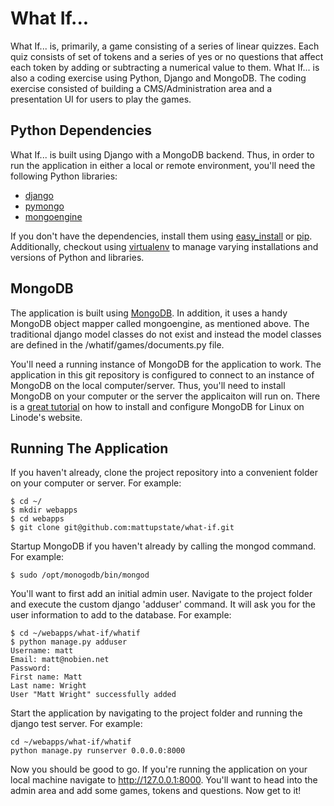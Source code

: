 # What If...

What If... is, primarily, a game consisting of a series of linear quizzes. Each quiz
consists of set of tokens and a series of yes or no questions that affect each token
by adding or subtracting a numerical value to them. What If... is also a coding 
exercise using Python, Django and MongoDB. The coding exercise consisted of building
a CMS/Administration area and a presentation UI for users to play the games.

## Python Dependencies

What If... is built using Django with a MongoDB backend. Thus, in order to run the 
application in either a local or remote environment, you'll need the following Python
libraries:

- [django](https://www.djangoproject.com/)
- [pymongo](http://api.mongodb.org/python/current/)
- [mongoengine](http://mongoengine.org/)

If you don't have the dependencies, install them using [easy_install](http://packages.python.org/distribute/easy_install.html)
or [pip](http://www.pip-installer.org/en/latest/index.html). Additionally, checkout using [virtualenv](http://www.virtualenv.org/en/latest/index.html) 
to manage varying installations and versions of Python and libraries.

## MongoDB

The application is built using [MongoDB](http://www.mongodb.org/). In addition, it uses
a handy MongoDB object mapper called mongoengine, as mentioned above. The traditional 
django model classes do not exist and instead the model classes are defined in the 
/whatif/games/documents.py file.
 
You'll need a running instance of MongoDB for the application to work. The application 
in this git repository is configured to connect to an instance of MongoDB on the local 
computer/server. Thus, you'll need to install MongoDB on your computer or the server 
the applicaiton will run on. There is a [great tutorial](http://library.linode.com/databases/mongodb/ubuntu-10.04-lucid)
 on how to install and configure MongoDB for Linux on Linode's website.


## Running The Application

If you haven't already, clone the project repository into a convenient folder on your
computer or server. For example:

    $ cd ~/
    $ mkdir webapps
    $ cd webapps
    $ git clone git@github.com:mattupstate/what-if.git

Startup MongoDB if you haven't already by calling the mongod command. For example:

    $ sudo /opt/monogodb/bin/mongod

You'll want to first add an initial admin user. Navigate to the project folder and 
execute the custom django 'adduser' command. It will ask you for the user information 
to add to the database. For example:

    $ cd ~/webapps/what-if/whatif
    $ python manage.py adduser
    Username: matt
    Email: matt@nobien.net
    Password: 
    First name: Matt
    Last name: Wright
    User "Matt Wright" successfully added

Start the application by navigating to the project folder and running the django test
server. For example:

    cd ~/webapps/what-if/whatif
    python manage.py runserver 0.0.0.0:8000

Now you should be good to go. If you're running the application on your local machine
navigate to <http://127.0.0.1:8000>. You'll want to head into the admin area and add 
some games, tokens and questions. Now get to it!
